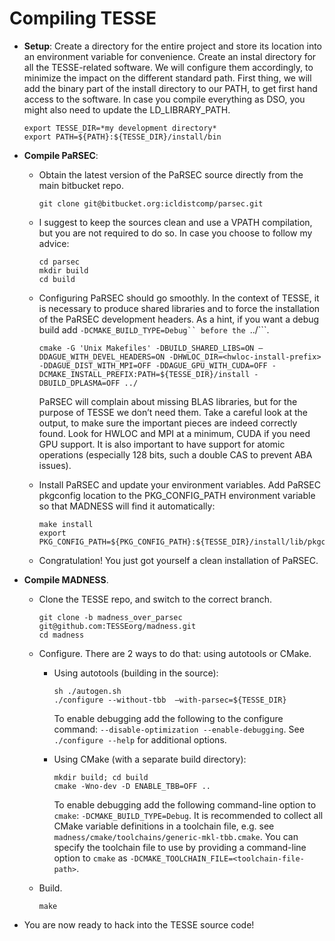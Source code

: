 # Compiling TESSE

* **Setup**: Create a directory for the entire project and store its location into an environment variable for convenience. Create an instal directory for all the TESSE-related software. We will configure them accordingly, to minimize the impact on the different standard path. First thing, we will add the binary part of the install directory to our PATH, to get first hand access to the software. In case you compile everything as DSO, you might also need to update the LD_LIBRARY_PATH.
  ```shell
  export TESSE_DIR=*my development directory*
  export PATH=${PATH}:${TESSE_DIR}/install/bin
  ```

* **Compile PaRSEC**: 

  * Obtain the latest version of the PaRSEC source directly from the main bitbucket repo.

    ```shell
    git clone git@bitbucket.org:icldistcomp/parsec.git
    ```

  * I suggest to keep the sources clean and use a VPATH compilation, but you are not required to do so. In case you choose to follow my advice:

    ```shell
    cd parsec
    mkdir build
    cd build
    ```

  * Configuring PaRSEC should go smoothly. In the context of TESSE, it is necessary to produce shared libraries and to force the installation of the PaRSEC development headers. As a hint, if you want a debug build add ```-DCMAKE_BUILD_TYPE=Debug`` before the ```../```.

    ```shell
    cmake -G 'Unix Makefiles' -DBUILD_SHARED_LIBS=ON —DDAGUE_WITH_DEVEL_HEADERS=ON -DHWLOC_DIR=<hwloc-install-prefix> -DDAGUE_DIST_WITH_MPI=OFF -DDAGUE_GPU_WITH_CUDA=OFF -DCMAKE_INSTALL_PREFIX:PATH=${TESSE_DIR}/install -DBUILD_DPLASMA=OFF ../
    ```
  
    PaRSEC will complain about missing BLAS libraries, but for the purpose of TESSE we don’t need them. Take a careful look at the output, to make sure the important pieces are indeed correctly found. Look for HWLOC and MPI at a minimum, CUDA if you need GPU support. It is also important to have support for atomic operations (especially 128 bits, such a double CAS to prevent ABA issues).
  
  * Install PaRSEC and update your environment variables. Add PaRSEC pkgconfig location to the PKG_CONFIG_PATH environment variable so that MADNESS will find it automatically:

    ```shell
    make install
    export PKG_CONFIG_PATH=${PKG_CONFIG_PATH}:${TESSE_DIR}/install/lib/pkgconfig
    ```
  * Congratulation! You just got yourself a clean installation of PaRSEC.
  

* **Compile MADNESS**.

  * Clone the TESSE repo, and switch to the correct branch.

    ```shell
    git clone -b madness_over_parsec git@github.com:TESSEorg/madness.git
    cd madness
    ```

  * Configure. There are 2 ways to do that: using autotools or CMake.
  
    * Using autotools (building in the source):

      ```shell
      sh ./autogen.sh
      ./configure --without-tbb  —with-parsec=${TESSE_DIR}
      ```
    
      To enable debugging add the following to the configure command: ```--disable-optimization --enable-debugging```. See ```./configure --help``` for additional options.

    * Using CMake (with a separate build directory):
    
      ```shell
      mkdir build; cd build
      cmake -Wno-dev -D ENABLE_TBB=OFF ..
      ```
    
      To enable debugging  add the following command-line option to ```cmake```: ```-DCMAKE_BUILD_TYPE=Debug```. It is recommended to collect all CMake variable definitions in a toolchain file, e.g. see ```madness/cmake/toolchains/generic-mkl-tbb.cmake```. You can specify the toolchain file to use by providing a command-line option to ```cmake``` as ```-DCMAKE_TOOLCHAIN_FILE=<toolchain-file-path>```.

  * Build.

    ```
    make
    ```
 * You are now ready to hack into the TESSE source code!
  
